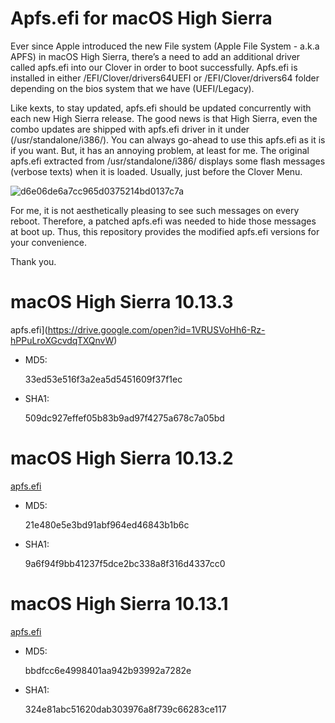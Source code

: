 # Apfs.efi for macOS High Sierra

Ever since Apple introduced the new File system (Apple File System - a.k.a APFS) in macOS High Sierra, there’s a need to add an additional driver called apfs.efi into our Clover in order to boot successfully. Apfs.efi is installed in either /EFI/Clover/drivers64UEFI or /EFI/Clover/drivers64 folder depending on the bios system that we have (UEFI/Legacy). 

Like kexts, to stay updated, apfs.efi  should be updated concurrently with each new High Sierra release. The good news is that High Sierra, even the combo updates are shipped with apfs.efi driver in it under (/usr/standalone/i386/). You can always go-ahead  to use this apfs.efi as it is if you want. But, it has an annoying problem, at least for me.
The original apfs.efi extracted from /usr/standalone/i386/ displays some flash messages (verbose texts) when it is loaded. Usually, just before the Clover Menu. 

![d6e06de6a7cc965d0375214bd0137c7a](https://user-images.githubusercontent.com/23084817/35628629-7b799c24-06d7-11e8-9625-638d8a18735c.jpg)

For me, it is not aesthetically pleasing to see such messages on every reboot. Therefore, a patched apfs.efi was needed to hide those messages at boot up. Thus, this repository provides the modified apfs.efi versions for your convenience. 

Thank you.



# macOS High Sierra 10.13.3

apfs.efi](https://drive.google.com/open?id=1VRUSVoHh6-Rz-hPPuLroXGcvdqTXQnvW)

- MD5:

	33ed53e516f3a2ea5d5451609f37f1ec

- SHA1:

	509dc927effef05b83b9ad97f4275a678c7a05bd



# macOS High Sierra 10.13.2

[apfs.efi](https://drive.google.com/open?id=1QHTdq0aporwRxP6AK7YM0-RXiqBqoWzE)

- MD5:

	21e480e5e3bd91abf964ed46843b1b6c

- SHA1:

	9a6f94f9bb41237f5dce2bc338a8f316d4337cc0



# macOS High Sierra 10.13.1

[apfs.efi](https://drive.google.com/open?id=1Gsck0zfSXdE5o_A7OUUxJ65brEClVMaBl)

- MD5:

	bbdfcc6e4998401aa942b93992a7282e

- SHA1:

	324e81abc51620dab303976a8f739c66283ce117
